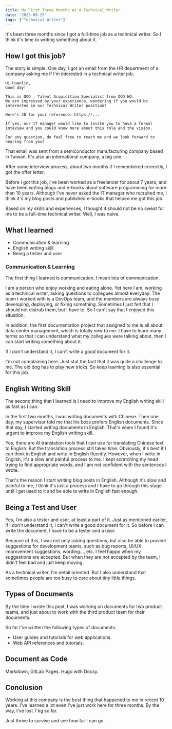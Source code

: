 ```yaml
---
title: My First Three Months As A Technical Writer
date: "2023-09-25"
tags: ["Technical Writer"]
---
```


It's been three months since I got a full-time job as a technical writer. So I think it's time to writing something about it.

## How I got this job?

The story is simple. One day, I got an email from the HR department of a company asking me if I'm interested in a technical writer job. 

```
Hi Huanlin,
Good day!

This is OOO , Talent Acquisition Specialist from OOO HQ.
We are impressed by your experience, wondering if you would be 
interested in our Technical Writer position?

Here's JD for your reference: https://...
 
If yes, our IT manager would like to invite you to hava a formal 
inteview and you could know more about this role and the vision.
 
For any question, do feel free to reach me and we look forward to 
hearing from you!
```

That email was sent from a semiconductor manufacturing company based in Taiwan. It's also an international company, a big one.

After some interview process, about two months if I remembered correctly, I got the offer letter.

Before I got this job, I've been worked as a freelancer for about 7 years, and have been writing blogs and e-books about software programming for more than 10 years. Although I've never asked the IT manager who recruited me, I think it's my blog posts and published e-books that helped me got this job. 

Based on my skills and experiences, I thought it should not be no sweat for me to be a full-time technical writer. Well, I was naive.

## What I learned

- Communication & learning
- English writing skill
- Being a tester and user

### Communication & Learning

The first thing I learned is communication. I mean lots of communication.

I am a person who enjoy working and eating alone. Yet here I am, working as a technical writer, asking questions to collegues almost everyday. The team I worked with is a DevOps team, and the members are always busy developing, deploying, or fixing something. Sometimes I just felt that I should not distrub them, but I have to. So I can't say that I enjoyed this situation.

In addition, the first documentation project that assigned to me is all about data center management, which is totally new to me. I have to learn many terms so that I can understand what my collegues were talking about, then I can start writing something about it. 

If I don't understand it, I can't write a good document for it.

I'm not complaining here. Just stat the fact that it was quite a challenge to me. The old dog has to play new tricks. So keep learning is also essential for this job.

## English Writing Skill

The second thing that I learned is I need to improve my English writing skill as fast as I can. 

In the first two months, I was writing documents with Chinese. Then one day, my supervisor told me that his boss prefers English documents. Since that day, I started writing documents in English. That's when I found it's urgent to improve my English writing skill. 

Yes, there are AI translation tools that I can use for translating Chinese text to English. But the translation process still takes time. Obviously, it's best if I can think in English and write in English fluently. However, when I write in English, it's a slow and painful process to me. I kept scratching my head trying to find appropriate words, and I am not confident with the sentences I wrote.

That's the reason I start writing blog posts in English. Although it's slow and painful to me, I think it's just a process and I have to go through this stage until I get used to it and be able to write in English fast enough.

## Being a Test and User

Yes, I'm also a tester and user, at least a part of it. Just as mentioned earlier, if I don't understand it, I can't write a good document for it. So before I can write the document, I have to be a tester and a user.

Because of this, I was not only asking questions, but also be able to provide suggestions for development teams, such as bug reports, UI/UX improvement suggestions, wording..., etc. I feel happy when my suggestions are accepted. But when they are not accepted by the team, I didn't feel bad and just keep moving. 

As a technical writer, I'm detail oriented. But I also understand that sometimes people are too busy to care about tiny little things.

## Types of Documents

By the time I wrote this post, I was working on documents for two product teams, and just about to work with the third product team for their documents.

So far I've written the following types of documents:

- User guides and tutorials for web applications.
- Web API references and tutorials.

## Document as Code

Markdown, GitLab Pages. Hugo with Docsy.

## Conclusion

Working at this company is the best thing that happened to me in recent 10 years. I've learned a lot even I've just work here for three months. By the way, I've lost 7 kg so far. 

Just thrive to survive and see how far I can go.